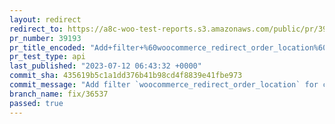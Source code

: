 ```yaml
---
layout: redirect
redirect_to: https://a8c-woo-test-reports.s3.amazonaws.com/public/pr/39193/api/index.html
pr_number: 39193
pr_title_encoded: "Add+filter+%60woocommerce_redirect_order_location%60+for+consistency+with+posts+and+HPOS."
pr_test_type: api
last_published: "2023-07-12 06:43:32 +0000"
commit_sha: 435619b5c1a1dd376b41b98cd4f8839e41fbe973
commit_message: "Add filter `woocommerce_redirect_order_location` for consistency with…"
branch_name: fix/36537
passed: true
---
```

